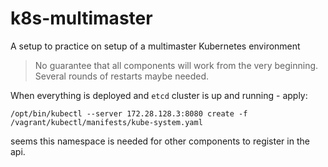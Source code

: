 # k8s-multimaster

A setup to practice on setup of a multimaster Kubernetes environment

> No guarantee that all components will work from the very beginning. Several rounds of restarts maybe needed.

When everything is deployed and `etcd` cluster is up and running - apply:

```
/opt/bin/kubectl --server 172.28.128.3:8080 create -f /vagrant/kubectl/manifests/kube-system.yaml
```

seems this namespace is needed for other components to register in the api.
